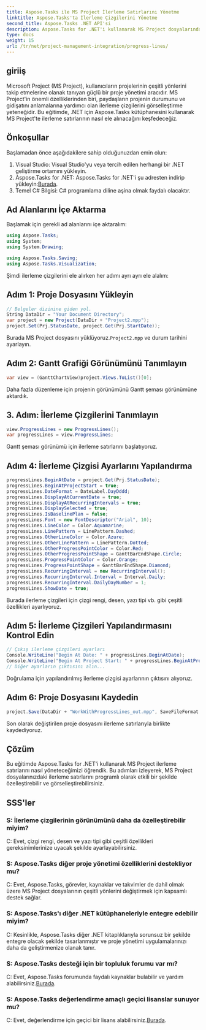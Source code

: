 ```yaml
---
title: Aspose.Tasks ile MS Project İlerleme Satırlarını Yönetme
linktitle: Aspose.Tasks'ta İlerleme Çizgilerini Yönetme
second_title: Aspose.Tasks .NET API'si
description: Aspose.Tasks for .NET'i kullanarak MS Project dosyalarındaki ilerleme çizgilerini nasıl değiştireceğinizi, proje görselleştirmesini ve yönetimini nasıl geliştireceğinizi öğrenin.
type: docs
weight: 15
url: /tr/net/project-management-integration/progress-lines/
---
```

## giriiş
Microsoft Project (MS Project), kullanıcıların projelerinin çeşitli yönlerini takip etmelerine olanak tanıyan güçlü bir proje yönetimi aracıdır. MS Project'in önemli özelliklerinden biri, paydaşların projenin durumunu ve gidişatını anlamalarına yardımcı olan ilerleme çizgilerini görselleştirme yeteneğidir. Bu eğitimde, .NET için Aspose.Tasks kütüphanesini kullanarak MS Project'te ilerleme satırlarının nasıl ele alınacağını keşfedeceğiz.
## Önkoşullar
Başlamadan önce aşağıdakilere sahip olduğunuzdan emin olun:
1. Visual Studio: Visual Studio'yu veya tercih edilen herhangi bir .NET geliştirme ortamını yükleyin.
2.  Aspose.Tasks for .NET: Aspose.Tasks for .NET'i şu adresten indirip yükleyin:[Burada](https://releases.aspose.com/tasks/net/).
3. Temel C# Bilgisi: C# programlama diline aşina olmak faydalı olacaktır.

## Ad Alanlarını İçe Aktarma
Başlamak için gerekli ad alanlarını içe aktaralım:
```csharp
using Aspose.Tasks;
using System;
using System.Drawing;

using Aspose.Tasks.Saving;
using Aspose.Tasks.Visualization;
```
Şimdi ilerleme çizgilerini ele alırken her adımı ayrı ayrı ele alalım:
## Adım 1: Proje Dosyasını Yükleyin
```csharp
// Belgeler dizinine giden yol.
String DataDir = "Your Document Directory";
var project = new Project(DataDir + "Project2.mpp");
project.Set(Prj.StatusDate, project.Get(Prj.StartDate));
```
 Burada MS Project dosyasını yüklüyoruz.`Project2.mpp` ve durum tarihini ayarlayın.
## Adım 2: Gantt Grafiği Görünümünü Tanımlayın
```csharp
var view = (GanttChartView)project.Views.ToList()[0];
```
Daha fazla düzenleme için projenin görünümünü Gantt şeması görünümüne aktardık.
## 3. Adım: İlerleme Çizgilerini Tanımlayın
```csharp
view.ProgressLines = new ProgressLines();
var progressLines = view.ProgressLines;
```
Gantt şeması görünümü için ilerleme satırlarını başlatıyoruz.
## Adım 4: İlerleme Çizgisi Ayarlarını Yapılandırma
```csharp
progressLines.BeginAtDate = project.Get(Prj.StatusDate);
progressLines.BeginAtProjectStart = true;
progressLines.DateFormat = DateLabel.DayDddd;
progressLines.DisplayAtCurrentDate = true;
progressLines.DisplayAtRecurringIntervals = true;
progressLines.DisplaySelected = true;
progressLines.IsBaselinePlan = false;
progressLines.Font = new FontDescriptor("Arial", 10);
progressLines.LineColor = Color.Aquamarine;
progressLines.LinePattern = LinePattern.Dashed;
progressLines.OtherLineColor = Color.Azure;
progressLines.OtherLinePattern = LinePattern.Dotted;
progressLines.OtherProgressPointColor = Color.Red;
progressLines.OtherProgressPointShape = GanttBarEndShape.Circle;
progressLines.ProgressPointColor = Color.Orange;
progressLines.ProgressPointShape = GanttBarEndShape.Diamond;
progressLines.RecurringInterval = new RecurringInterval();
progressLines.RecurringInterval.Interval = Interval.Daily;
progressLines.RecurringInterval.DailyDayNumber = 1;
progressLines.ShowDate = true;
```
Burada ilerleme çizgileri için çizgi rengi, desen, yazı tipi vb. gibi çeşitli özellikleri ayarlıyoruz.
## Adım 5: İlerleme Çizgileri Yapılandırmasını Kontrol Edin
```csharp
// Çıkış ilerleme çizgileri ayarları
Console.WriteLine("Begin At Date: " + progressLines.BeginAtDate);
Console.WriteLine("Begin At Project Start: " + progressLines.BeginAtProjectStart);
// Diğer ayarların çıktısını alın...
```
Doğrulama için yapılandırılmış ilerleme çizgisi ayarlarının çıktısını alıyoruz.
## Adım 6: Proje Dosyasını Kaydedin
```csharp
project.Save(DataDir + "WorkWithProgressLines_out.mpp", SaveFileFormat.Mpp);
```
Son olarak değiştirilen proje dosyasını ilerleme satırlarıyla birlikte kaydediyoruz.

## Çözüm
Bu eğitimde Aspose.Tasks for .NET'i kullanarak MS Project ilerleme satırlarını nasıl yöneteceğimizi öğrendik. Bu adımları izleyerek, MS Project dosyalarınızdaki ilerleme satırlarını programlı olarak etkili bir şekilde özelleştirebilir ve görselleştirebilirsiniz.
## SSS'ler
### S: İlerleme çizgilerinin görünümünü daha da özelleştirebilir miyim?
C: Evet, çizgi rengi, desen ve yazı tipi gibi çeşitli özellikleri gereksinimlerinize uyacak şekilde ayarlayabilirsiniz.
### S: Aspose.Tasks diğer proje yönetimi özelliklerini destekliyor mu?
C: Evet, Aspose.Tasks, görevler, kaynaklar ve takvimler de dahil olmak üzere MS Project dosyalarının çeşitli yönlerini değiştirmek için kapsamlı destek sağlar.
### S: Aspose.Tasks'ı diğer .NET kütüphaneleriyle entegre edebilir miyim?
C: Kesinlikle, Aspose.Tasks diğer .NET kitaplıklarıyla sorunsuz bir şekilde entegre olacak şekilde tasarlanmıştır ve proje yönetimi uygulamalarınızı daha da geliştirmenize olanak tanır.
### S: Aspose.Tasks desteği için bir topluluk forumu var mı?
 C: Evet, Aspose.Tasks forumunda faydalı kaynaklar bulabilir ve yardım alabilirsiniz.[Burada](https://forum.aspose.com/c/tasks/15).
### S: Aspose.Tasks değerlendirme amaçlı geçici lisanslar sunuyor mu?
 C: Evet, değerlendirme için geçici bir lisans alabilirsiniz.[Burada](https://purchase.aspose.com/temporary-license/).
